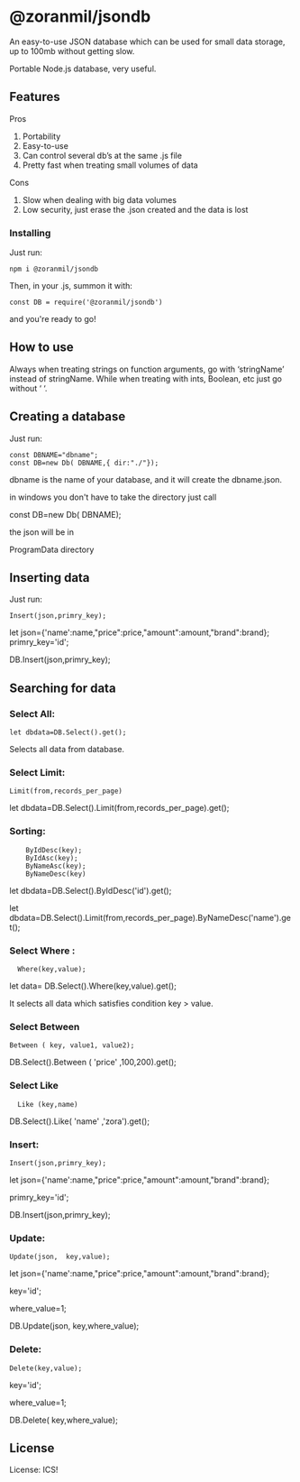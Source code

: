 # @zoranmil/jsondb

An easy-to-use JSON database which can be used for small data storage, up to 100mb without getting slow.

Portable Node.js database, very useful.

## Features

Pros
1.	Portability
2.	Easy-to-use
3.	Can control several db’s at the same .js file
4.	Pretty fast when treating small volumes of data

Cons
1.	Slow when dealing with big data volumes
2.	Low security, just erase the .json created and the data is lost
### Installing

Just run: 
```
npm i @zoranmil/jsondb
```

Then, in your .js, summon it with:
```
const DB = require('@zoranmil/jsondb')
```

and you're ready to go!

## How to use


Always when treating strings on function arguments, go with ‘stringName’ instead of stringName. While when treating with ints, Boolean, etc just go without ‘ ‘.

## Creating a database 

Just run:

```
const DBNAME="dbname";
const DB=new Db( DBNAME,{ dir:"./"});
```

dbname is the name of your database, and it will create the dbname.json.

in windows you don't have to take the directory  just call

const DB=new Db( DBNAME);

the json will be in

ProgramData directory 
 
## Inserting data

Just run:  
```
Insert(json,primry_key);
```

let json={'name':name,"price":price,"amount":amount,"brand":brand};
 primry_key='id';

DB.Insert(json,primry_key);


## Searching for data

### Select All:
```
let dbdata=DB.Select().get();

```
Selects all data from database.

### Select Limit:
```
Limit(from,records_per_page)
```
let dbdata=DB.Select().Limit(from,records_per_page).get();

### Sorting: 
```
    ByIdDesc(key);
    ByIdAsc(key);
    ByNameAsc(key);
    ByNameDesc(key)
```
let dbdata=DB.Select().ByIdDesc('id').get();

let dbdata=DB.Select().Limit(from,records_per_page).ByNameDesc('name').get();

### Select Where :
```
  Where(key,value);
```
let data= DB.Select().Where(key,value).get();

It selects all data which satisfies condition key > value.


### Select  Between
```
Between ( key, value1, value2);
```

DB.Select().Between ( 'price' ,100,200).get();

### Select  Like
```
  Like (key,name)
```
DB.Select().Like( 'name' ,'zora').get();
### Insert: 
```
Insert(json,primry_key);
```
let json={'name':name,"price":price,"amount":amount,"brand":brand};

 primry_key='id';

DB.Insert(json,primry_key);



### Update:
```
Update(json,  key,value);
```
let json={'name':name,"price":price,"amount":amount,"brand":brand};

 key='id';
 
 where_value=1;

 DB.Update(json,  key,where_value);

### Delete:
```
Delete(key,value);
```

 key='id';

 where_value=1;

 DB.Delete( key,where_value);


## License

License: ICS!